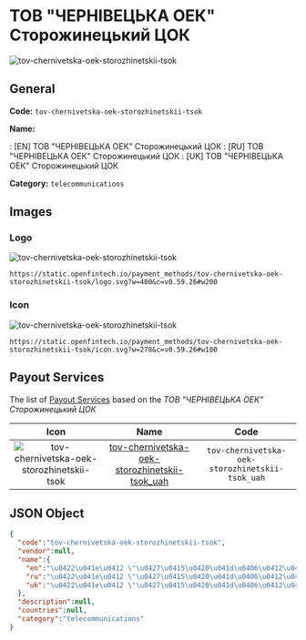 
# ТОВ "ЧЕРНІВЕЦЬКА ОЕК" Сторожинецький ЦОК 
![tov-chernivetska-oek-storozhinetskii-tsok](https://static.openfintech.io/payment_methods/tov-chernivetska-oek-storozhinetskii-tsok/logo.svg?w=400&c=v0.59.26#w200)  

## General 
**Code:** `tov-chernivetska-oek-storozhinetskii-tsok` 
 
**Name:** 
 
:	[EN] ТОВ "ЧЕРНІВЕЦЬКА ОЕК" Сторожинецький ЦОК 
:	[RU] ТОВ "ЧЕРНІВЕЦЬКА ОЕК" Сторожинецький ЦОК 
:	[UK] ТОВ "ЧЕРНІВЕЦЬКА ОЕК" Сторожинецький ЦОК 
 
**Category:** `telecommunications` 
 

## Images 

### Logo 
![tov-chernivetska-oek-storozhinetskii-tsok](https://static.openfintech.io/payment_methods/tov-chernivetska-oek-storozhinetskii-tsok/logo.svg?w=400&c=v0.59.26#w200)  

```
https://static.openfintech.io/payment_methods/tov-chernivetska-oek-storozhinetskii-tsok/logo.svg?w=400&c=v0.59.26#w200
```  

### Icon 
![tov-chernivetska-oek-storozhinetskii-tsok](https://static.openfintech.io/payment_methods/tov-chernivetska-oek-storozhinetskii-tsok/icon.svg?w=278&c=v0.59.26#w100)  

```
https://static.openfintech.io/payment_methods/tov-chernivetska-oek-storozhinetskii-tsok/icon.svg?w=278&c=v0.59.26#w100
```  

## Payout Services 
 
The list of [Payout Services](/payout-services/) based on the _ТОВ "ЧЕРНІВЕЦЬКА ОЕК" Сторожинецький ЦОК_ 

|Icon|Name|Code| 
|:---:|:---:|:---:| 
|![tov-chernivetska-oek-storozhinetskii-tsok](https://static.openfintech.io/payout_methods/tov-chernivetska-oek-storozhinetskii-tsok/icon.svg?w=278&c=v0.59.26#w40) |[tov-chernivetska-oek-storozhinetskii-tsok_uah](/payout-services/tov-chernivetska-oek-storozhinetskii-tsok_uah/)|`tov-chernivetska-oek-storozhinetskii-tsok_uah`| 
 

## JSON Object 

```json
{
  "code":"tov-chernivetska-oek-storozhinetskii-tsok",
  "vendor":null,
  "name":{
    "en":"\u0422\u041e\u0412 \"\u0427\u0415\u0420\u041d\u0406\u0412\u0415\u0426\u042c\u041a\u0410 \u041e\u0415\u041a\" \u0421\u0442\u043e\u0440\u043e\u0436\u0438\u043d\u0435\u0446\u044c\u043a\u0438\u0439 \u0426\u041e\u041a",
    "ru":"\u0422\u041e\u0412 \"\u0427\u0415\u0420\u041d\u0406\u0412\u0415\u0426\u042c\u041a\u0410 \u041e\u0415\u041a\" \u0421\u0442\u043e\u0440\u043e\u0436\u0438\u043d\u0435\u0446\u044c\u043a\u0438\u0439 \u0426\u041e\u041a",
    "uk":"\u0422\u041e\u0412 \"\u0427\u0415\u0420\u041d\u0406\u0412\u0415\u0426\u042c\u041a\u0410 \u041e\u0415\u041a\" \u0421\u0442\u043e\u0440\u043e\u0436\u0438\u043d\u0435\u0446\u044c\u043a\u0438\u0439 \u0426\u041e\u041a"
  },
  "description":null,
  "countries":null,
  "category":"telecommunications"
}
```  

